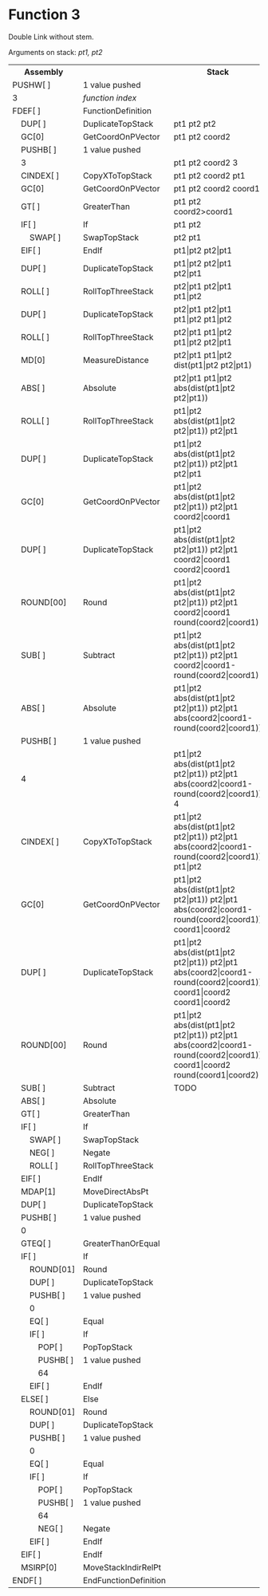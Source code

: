 # Function 3

Double Link without stem.

Arguments on stack: _pt1, pt2_

<table>
<tr><th>Assembly</th><th></th><th>Stack</th></tr>
<tr><td>PUSHW[ ]</td><td>1 value pushed</td></tr>
<tr><td>3</td><td><em>function index</em></td></tr>
<tr><td>FDEF[ ]</td><td>FunctionDefinition</td></tr>
<tr><td>    DUP[ ]</td><td>DuplicateTopStack</td>          <td>pt1 pt2 pt2</td></tr>
<tr><td>    GC[0]</td><td>GetCoordOnPVector</td>           <td>pt1 pt2 coord2</td></tr>
<tr><td>    PUSHB[ ]</td><td>1 value pushed</td></tr>
<tr><td>    3</td><td></td>                                <td>pt1 pt2 coord2 3</td></tr>
<tr><td>    CINDEX[ ]</td><td>CopyXToTopStack</td>         <td>pt1 pt2 coord2 pt1</td></tr>
<tr><td>    GC[0]</td><td>GetCoordOnPVector</td>           <td>pt1 pt2 coord2 coord1</td></tr>
<tr><td>    GT[ ]</td><td>GreaterThan</td>                 <td>pt1 pt2 coord2>coord1</td></tr>
<tr><td>    IF[ ]</td><td>If</td>                          <td>pt1 pt2</td></tr>
<tr><td>        SWAP[ ]</td><td>SwapTopStack</td>          <td>pt2 pt1</td></tr>
<tr><td>    EIF[ ]</td><td>EndIf</td>                      <td>pt1|pt2 pt2|pt1</td></tr>
<tr><td>    DUP[ ]</td><td>DuplicateTopStack</td>          <td>pt1|pt2 pt2|pt1 pt2|pt1</td></tr>
<tr><td>    ROLL[ ]</td><td>RollTopThreeStack</td>         <td>pt2|pt1 pt2|pt1 pt1|pt2</td></tr>
<tr><td>    DUP[ ]</td><td>DuplicateTopStack</td>          <td>pt2|pt1 pt2|pt1 pt1|pt2 pt1|pt2</td></tr>
<tr><td>    ROLL[ ]</td><td>RollTopThreeStack</td>         <td>pt2|pt1 pt1|pt2 pt1|pt2 pt2|pt1</td></tr>
<tr><td>    MD[0]</td><td>MeasureDistance</td>             <td>pt2|pt1 pt1|pt2 dist(pt1|pt2 pt2|pt1)</td></tr>
<tr><td>    ABS[ ]</td><td>Absolute</td>                   <td>pt2|pt1 pt1|pt2 abs(dist(pt1|pt2 pt2|pt1))</td></tr>
<tr><td>    ROLL[ ]</td><td>RollTopThreeStack</td>         <td>pt1|pt2 abs(dist(pt1|pt2 pt2|pt1)) pt2|pt1</td></tr>
<tr><td>    DUP[ ]</td><td>DuplicateTopStack</td>          <td>pt1|pt2 abs(dist(pt1|pt2 pt2|pt1)) pt2|pt1 pt2|pt1</td></tr>
<tr><td>    GC[0]</td><td>GetCoordOnPVector</td>           <td>pt1|pt2 abs(dist(pt1|pt2 pt2|pt1)) pt2|pt1 coord2|coord1</td></tr>
<tr><td>    DUP[ ]</td><td>DuplicateTopStack</td>          <td>pt1|pt2 abs(dist(pt1|pt2 pt2|pt1)) pt2|pt1 coord2|coord1 coord2|coord1</td></tr>
<tr><td>    ROUND[00]</td><td>Round</td>                   <td>pt1|pt2 abs(dist(pt1|pt2 pt2|pt1)) pt2|pt1 coord2|coord1 round(coord2|coord1)</td></tr>
<tr><td>    SUB[ ]</td><td>Subtract</td>                   <td>pt1|pt2 abs(dist(pt1|pt2 pt2|pt1)) pt2|pt1 coord2|coord1-round(coord2|coord1)</td></tr>
<tr><td>    ABS[ ]</td><td>Absolute</td>                   <td>pt1|pt2 abs(dist(pt1|pt2 pt2|pt1)) pt2|pt1 abs(coord2|coord1-round(coord2|coord1))</td></tr>
<tr><td>    PUSHB[ ]</td><td>1 value pushed</td></tr>
<tr><td>    4</td><td></td>                                <td>pt1|pt2 abs(dist(pt1|pt2 pt2|pt1)) pt2|pt1 abs(coord2|coord1-round(coord2|coord1)) 4</td></tr>
<tr><td>    CINDEX[ ]</td><td>CopyXToTopStack</td>         <td>pt1|pt2 abs(dist(pt1|pt2 pt2|pt1)) pt2|pt1 abs(coord2|coord1-round(coord2|coord1)) pt1|pt2</td></tr>
<tr><td>    GC[0]</td><td>GetCoordOnPVector</td>           <td>pt1|pt2 abs(dist(pt1|pt2 pt2|pt1)) pt2|pt1 abs(coord2|coord1-round(coord2|coord1)) coord1|coord2</td></tr>
<tr><td>    DUP[ ]</td><td>DuplicateTopStack</td>          <td>pt1|pt2 abs(dist(pt1|pt2 pt2|pt1)) pt2|pt1 abs(coord2|coord1-round(coord2|coord1)) coord1|coord2 coord1|coord2</td></tr>
<tr><td>    ROUND[00]</td><td>Round</td>                   <td>pt1|pt2 abs(dist(pt1|pt2 pt2|pt1)) pt2|pt1 abs(coord2|coord1-round(coord2|coord1)) coord1|coord2 round(coord1|coord2)</td></tr>
<tr><td>    SUB[ ]</td><td>Subtract</td>                   <td>TODO</td></tr>
<tr><td>    ABS[ ]</td><td>Absolute</td></tr>
<tr><td>    GT[ ]</td><td>GreaterThan</td></tr>
<tr><td>    IF[ ]</td><td>If</td></tr>
<tr><td>        SWAP[ ]</td><td>SwapTopStack</td></tr>
<tr><td>        NEG[ ]</td><td>Negate</td></tr>
<tr><td>        ROLL[ ]</td><td>RollTopThreeStack</td></tr>
<tr><td>    EIF[ ]</td><td>EndIf</td></tr>
<tr><td>    MDAP[1]</td><td>MoveDirectAbsPt</td></tr>
<tr><td>    DUP[ ]</td><td>DuplicateTopStack</td></tr>
<tr><td>    PUSHB[ ]</td><td>1 value pushed</td></tr>
<tr><td>    0</td><td></td></tr>
<tr><td>    GTEQ[ ]</td><td>GreaterThanOrEqual</td></tr>
<tr><td>    IF[ ]</td><td>If</td></tr>
<tr><td>        ROUND[01]</td><td>Round</td></tr>
<tr><td>        DUP[ ]</td><td>DuplicateTopStack</td></tr>
<tr><td>        PUSHB[ ]</td><td>1 value pushed</td></tr>
<tr><td>        0</td><td></td></tr>
<tr><td>        EQ[ ]</td><td>Equal</td></tr>
<tr><td>        IF[ ]</td><td>If</td></tr>
<tr><td>            POP[ ]</td><td>PopTopStack</td></tr>
<tr><td>            PUSHB[ ]</td><td>1 value pushed</td>   <td></td></tr>
<tr><td>            64</td><td></td></tr>
<tr><td>        EIF[ ]</td><td>EndIf</td></tr>
<tr><td>    ELSE[ ]</td><td>Else</td></tr>
<tr><td>        ROUND[01]</td><td>Round</td></tr>
<tr><td>        DUP[ ]</td><td>DuplicateTopStack</td></tr>
<tr><td>        PUSHB[ ]</td><td>1 value pushed</td></tr>
<tr><td>        0</td><td></td></tr>
<tr><td>        EQ[ ]</td><td>Equal</td></tr>
<tr><td>        IF[ ]</td><td>If</td></tr>
<tr><td>            POP[ ]</td><td>PopTopStack</td></tr>
<tr><td>            PUSHB[ ]</td><td>1 value pushed</td></tr>
<tr><td>            64</td><td></td></tr>
<tr><td>            NEG[ ]</td><td>Negate</td></tr>
<tr><td>        EIF[ ]</td><td>EndIf</td></tr>
<tr><td>    EIF[ ]</td><td>EndIf</td></tr>
<tr><td>    MSIRP[0]</td><td>MoveStackIndirRelPt</td></tr>
<tr><td>ENDF[ ]</td><td>EndFunctionDefinition</td></tr>
</table>